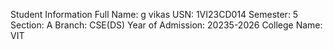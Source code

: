 Student Information
	Full Name: g vikas
	USN: 1VI23CD014
	Semester: 5
	Section: A
	Branch: CSE(DS)
	Year of Admission: 20235-2026
	College Name: VIT
